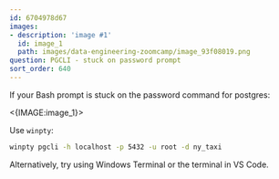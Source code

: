 ```yaml
---
id: 6704978d67
images:
- description: 'image #1'
  id: image_1
  path: images/data-engineering-zoomcamp/image_93f08019.png
question: PGCLI - stuck on password prompt
sort_order: 640
---
```


If your Bash prompt is stuck on the password command for postgres:

<{IMAGE:image_1}>

Use `winpty`:

```bash
winpty pgcli -h localhost -p 5432 -u root -d ny_taxi
```

Alternatively, try using Windows Terminal or the terminal in VS Code.